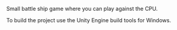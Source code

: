 Small battle ship game where you can play against the CPU.

To build the project use the Unity Engine build tools for Windows.
